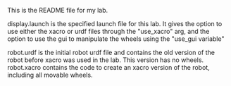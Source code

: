 This is the README file for my lab.

display.launch is the specified launch file for this lab. It gives the option to use either the xacro or urdf files through the "use_xacro" arg, and the option to use the gui to manipulate the wheels using the "use_gui variable"

robot.urdf is the initial robot urdf file and contains the old version of the robot before xacro was used in the lab. This version has no wheels. 
robot.xacro contains the code to create an xacro version of the robot, including all movable wheels.